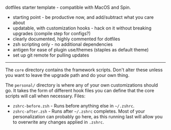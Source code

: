 dotfiles starter template - compatible with MacOS and Spin.

- starting point - be productive now, and add/subtract what you care about
- updatable, with customization hooks - hack on it without breaking upgrades (compile step for configs?)
- clearly documented, highly commented for dotfiles 
- zsh scripting only - no additional dependencies
- antigen for ease of plugin use/themes (staples as default theme)
- set up git remote for pulling updates

--------------
The `core` directory contains the framework scripts. Don't alter these unless you want to leave the upgrade path and
do your own thing.

The `personal/` directory is where any of your own customizations should go. It takes the form of different hook files
you can define that the core scripts will call when necessary.
Files:
- `zshrc-before.zsh` - Runs before anything else in `~/.zshrc`.
- `zshrc-after.zsh` - Runs after `~/.zshrc` completes. Most of your personalization can probably go here, as this
running last will allow you to overwrite any changes applied in `.zshrc`.